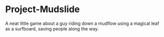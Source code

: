 # Project-Mudslide
A neat little game about a guy riding down a mudflow using a magical leaf as a surfboard, saving people along the way.
